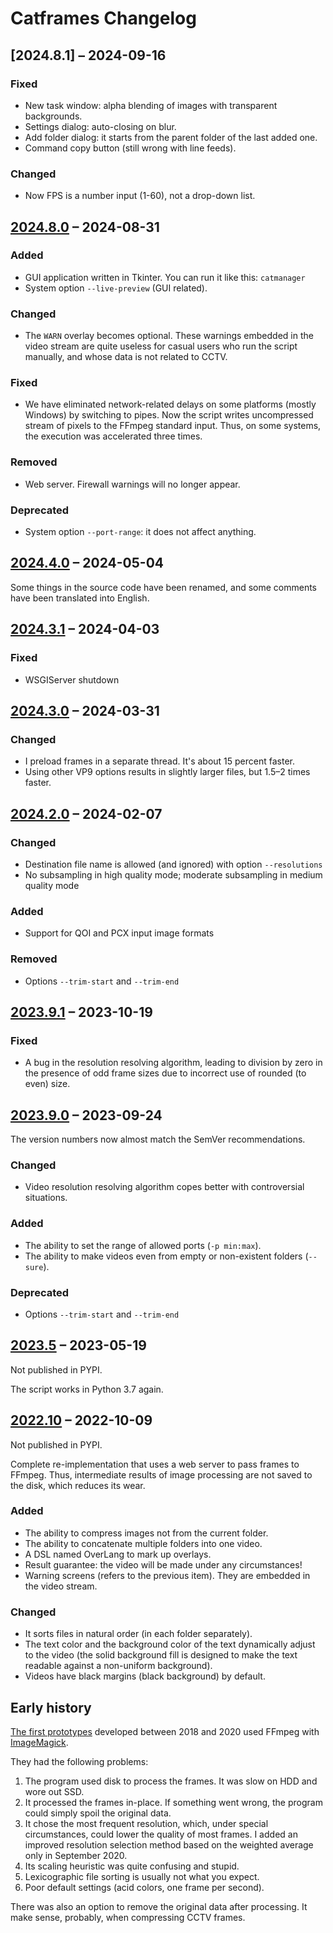 # Catframes Changelog

## [2024.8.1] – 2024-09-16
### Fixed
- New task window: alpha blending of images with transparent backgrounds.
- Settings dialog: auto-closing on blur.
- Add folder dialog: it starts from the parent folder of the last added one.
- Command copy button (still wrong with line feeds).

### Changed
- Now FPS is a number input (1-60), not a drop-down list.


## [2024.8.0] – 2024-08-31
### Added
- GUI application written in Tkinter. You can run it like this: `catmanager`
- System option `--live-preview` (GUI related).

### Changed
- The `WARN` overlay becomes optional. These warnings embedded in the video stream
  are quite useless for casual users who run the script manually, and whose data
  is not related to CCTV.

### Fixed
- We have eliminated network-related delays on some platforms (mostly Windows) by switching
  to pipes. Now the script writes uncompressed stream of pixels to the FFmpeg standard input.
  Thus, on some systems, the execution was accelerated three times.

### Removed
- Web server. Firewall warnings will no longer appear.

### Deprecated
- System option `--port-range`: it does not affect anything.


## [2024.4.0] – 2024-05-04
Some things in the source code have been renamed,
and some comments have been translated into English.


## [2024.3.1] – 2024-04-03
### Fixed
- WSGIServer shutdown


## [2024.3.0] – 2024-03-31
### Changed
- I preload frames in a separate thread. It's about 15 percent faster.
- Using other VP9 options results in slightly larger files, but 1.5–2 times faster.


## [2024.2.0] – 2024-02-07
### Changed
- Destination file name is allowed (and ignored) with option `--resolutions`
- No subsampling in high quality mode; moderate subsampling in medium quality mode

### Added
- Support for QOI and PCX input image formats

### Removed
- Options `--trim-start` and `--trim-end`


## [2023.9.1] – 2023-10-19
### Fixed
- A bug in the resolution resolving algorithm, leading to division by zero in the presence
  of odd frame sizes due to incorrect use of rounded (to even) size.


## [2023.9.0] – 2023-09-24
The version numbers now almost match the SemVer recommendations.

### Changed
- Video resolution resolving algorithm copes better with controversial situations.

### Added
- The ability to set the range of allowed ports (`-p min:max`).
- The ability to make videos even from empty or non-existent folders (`--sure`).

### Deprecated
- Options `--trim-start` and `--trim-end`


## [2023.5] – 2023-05-19
Not published in PYPI.

The script works in Python 3.7 again.


## [2022.10] – 2022-10-09
Not published in PYPI.

Complete re-implementation that uses a web server to pass frames to FFmpeg.
Thus, intermediate results of image processing are not saved to the disk, which reduces its wear.

### Added
- The ability to compress images not from the current folder.
- The ability to concatenate multiple folders into one video.
- A DSL named OverLang to mark up overlays.
- Result guarantee: the video will be made under any circumstances!
- Warning screens (refers to the previous item). They are embedded in the video stream.

### Changed
- It sorts files in natural order (in each folder separately).
- The text color and the background color of the text dynamically adjust to the video
  (the solid background fill is designed to make the text readable against a non-uniform background).
- Videos have black margins (black background) by default.


## Early history
[The first prototypes] developed between 2018 and 2020 used FFmpeg with [ImageMagick].

They had the following problems:

1. The program used disk to process the frames. It was slow on HDD and wore out SSD.
2. It processed the frames in-place. If something went wrong, the program could simply spoil the original data.
3. It chose the most frequent resolution, which, under special circumstances, could lower the quality of most frames.
   I added an improved resolution selection method based on the weighted average only in September 2020.
4. Its scaling heuristic was quite confusing and stupid.
5. Lexicographic file sorting is usually not what you expect.
6. Poor default settings (acid colors, one frame per second).

There was also an option to remove the original data after processing.
It make sense, probably, when compressing CCTV frames.



[ImageMagick]: https://imagemagick.org/
[The first prototypes]: https://github.com/georgy7/catframes/tree/e65eb40a6d98b72a9d6609c057254a7ede3a0959
[2022.10]: https://github.com/georgy7/catframes/tree/b919b07d7e2944aaab79181c4312aba083ffd1d9
[2023.5]: https://github.com/georgy7/catframes/tree/008297abe6e821f0aeda6a327ae8c15220995402
[2023.9.0]: https://github.com/georgy7/catframes/tree/archive/dev_2023_09
[2023.9.1]: https://github.com/georgy7/catframes/tree/v2023.9.1
[2024.2.0]: https://github.com/georgy7/catframes/tree/v2024.2.0
[2024.3.0]: https://github.com/georgy7/catframes/tree/v2024.3.0
[2024.3.1]: https://github.com/georgy7/catframes/tree/v2024.3.1
[2024.4.0]: https://github.com/georgy7/catframes/tree/v2024.4.0
[2024.8.0]: https://github.com/georgy7/catframes/tree/v2024.8.0
